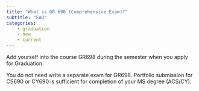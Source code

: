 ```yaml
---
title: "What is GR 698 (Comprehensive Exam)?"
subtitle: "FAQ"
categories:
    - graduation
    - new
    - current
---
```

Add yourself into the course GR698 during the semester when you apply for Graduation. 

You do not need write a separate exam for GR698. Portfolio submission for CS690 or CY690 is sufficient for completion of your MS degree (ACS/CY).